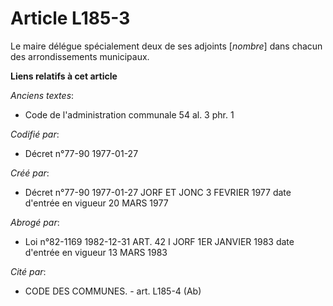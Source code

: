 # Article L185-3

Le maire délégue spécialement deux de ses adjoints [*nombre*] dans chacun des arrondissements municipaux.

**Liens relatifs à cet article**

_Anciens textes_:

  - Code de l'administration communale 54 al. 3 phr. 1

_Codifié par_:

  - Décret n°77-90 1977-01-27

_Créé par_:

  - Décret n°77-90 1977-01-27 JORF ET JONC 3 FEVRIER 1977 date d'entrée en vigueur 20 MARS 1977

_Abrogé par_:

  - Loi n°82-1169 1982-12-31 ART. 42 I JORF 1ER JANVIER 1983 date d'entrée en vigueur 13 MARS 1983

_Cité par_:

  - CODE DES COMMUNES. - art. L185-4 (Ab)
